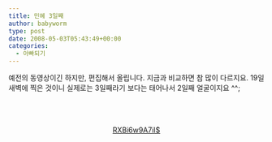 ```yaml
---
title: 민혜 3일째
author: babyworm
type: post
date: 2008-05-03T05:43:49+00:00
categories:
  - 아빠되기
---
```

예전의 동영상이긴 하지만, 편집해서 올립니다. 지금과 비교하면 참 많이 다르지요. 19일 새벽에 찍은 것이니 실제로는 3일째라기 보다는 태어나서 2일째 얼굴이지요 ^^;

<DIV align=center><br>
 </DIV><br>
<DIV align=center><a href="http://babyworm.net/wordpress/wp-content/uploads/1/RXBi6w9A7iI$" http://cfs2.flvs.daum.net/files/39/68/85/35/10925760/thumb.jpg />RXBi6w9A7iI$</a>

</DIV>
